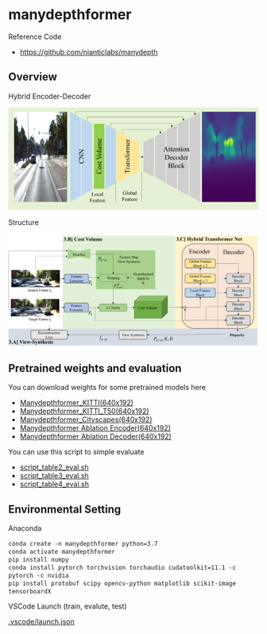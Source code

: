 # manydepthformer

Reference Code 

- https://github.com/nianticlabs/manydepth
    
## Overview

Hybrid Encoder-Decoder 

![structure](https://github.com/fogfog2/manydepthformer/blob/master/assets/manydepthformer_graphical_abstract.png)


Structure

![detailed_structure](https://github.com/fogfog2/manydepthformer/blob/master/assets/manydepthformer_structure.png)


## Pretrained weights and evaluation

You can download weights for some pretrained models here

- [Manydepthformer_KITTI(640x192)]
- [Manydepthformer_KITTI_T50(640x192)]
- [Manydepthformer_Cityscapes(640x192)]
- [Manydepthformer Ablation Encoder(640x192)]
- [Manydepthformer Ablation Decoder(640x192)]

You can use this script to simple evaluate

- [script_table2_eval.sh]
- [script_table3_eval.sh]
- [script_table4_eval.sh]


## Environmental Setting 

Anaconda 

    conda create -n manydepthformer python=3.7
    conda activate manydepthformer
    pip install numpy
    conda install pytorch torchvision torchaudio cudatoolkit=11.1 -c pytorch -c nvidia
    pip install protobuf scipy opencv-python matplotlib scikit-image tensorboardX


VSCode Launch (train, evalute, test)

   [.vscode/launch.json]
  




  [Manydepthformer_KITTI(640x192)]: <https://drive.google.com/file/d/1f3cX6-ZhlOK-wQG-uZjqujUkUgJgL4-3/view?usp=sharing>
  [Manydepthformer_KITTI_T50(640x192)]: <https://drive.google.com/file/d/1C0aEe1mO4ChQgE9r7TadSYMkbZ32dhKB/view?usp=sharing>
  [Manydepthformer_Cityscapes(640x192)]: <https://drive.google.com/file/d/1DmqjemWvSN6Fc-SjmVBKFNDdp7giwWUW/view?usp=sharing> 
  [Manydepthformer Ablation Encoder(640x192)]: <https://drive.google.com/file/d/1471NZfSDCRIkjEAHZTo_Aziz4TDzQgTc/view?usp=sharing>
  [Manydepthformer Ablation Decoder(640x192)]: <https://drive.google.com/file/d/1AX8LN-qD5EAfrWUsrkPWWo0qVeCfbwUY/view?usp=sharing>
  
  [script_table2_eval.sh]: <https://github.com/fogfog2/manydepthformer/blob/master/script_table2_eval.sh>
  [script_table3_eval.sh]: <https://github.com/fogfog2/manydepthformer/blob/master/script_table3_eval.sh>
  [script_table4_eval.sh]: <https://github.com/fogfog2/manydepthformer/blob/master/script_table4_eval.sh>
  [.vscode/launch.json]: <https://github.com/fogfog2/manydepthformer/blob/master/.vscode/launch.json>
